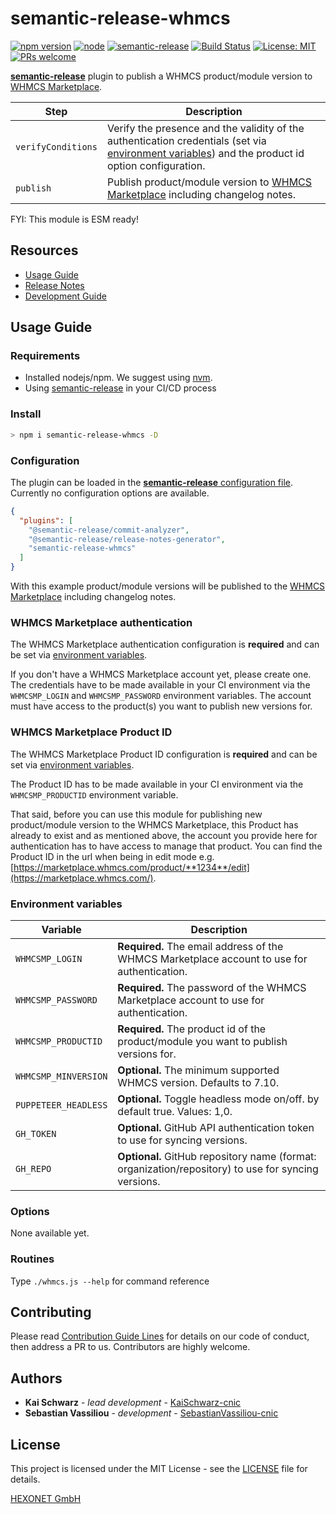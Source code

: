 # semantic-release-whmcs

[![npm version](https://img.shields.io/npm/v/semantic-release-whmcs.svg?style=flat)](https://www.npmjs.com/package/semantic-release-whmcs)
[![node](https://img.shields.io/node/v/semantic-release-whmcs.svg)](https://www.npmjs.com/package/semantic-release-whmcs)
[![semantic-release](https://img.shields.io/badge/%20%20%F0%9F%93%A6%F0%9F%9A%80-semantic--release-e10079.svg)](https://github.com/semantic-release/semantic-release)
[![Build Status](https://github.com/centralnicgroup-opensource/rtldev-middleware-semantic-release-whmcs/workflows/Release/badge.svg?branch=master)](https://github.com/centralnicgroup-opensource/rtldev-middleware-semantic-release-whmcs/workflows/Release/badge.svg?branch=master)
[![License: MIT](https://img.shields.io/badge/License-MIT-blue.svg)](https://opensource.org/licenses/MIT)
[![PRs welcome](https://img.shields.io/badge/PRs-welcome-brightgreen.svg)](https://github.com/hexonet/node-sdk/blob/master/CONTRIBUTING.md)

[**semantic-release**](https://github.com/semantic-release/semantic-release) plugin to publish a WHMCS product/module version to [WHMCS Marketplace](https://marketplace.whmcs.com).

| Step | Description |
| ---- | ----------- |
| `verifyConditions` | Verify the presence and the validity of the authentication credentials (set via [environment variables](#environment-variables)) and the product id option configuration. |
| `publish` | Publish product/module version to [WHMCS Marketplace](https://marketplace.whmcs.com) including changelog notes. |

FYI: This module is ESM ready!

## Resources

* [Usage Guide](#usage-guide)
* [Release Notes](https://github.com/centralnicgroup-opensource/rtldev-middleware-semantic-release-whmcs/releases)
* [Development Guide](https://github.com/centralnicgroup-opensource/rtldev-middleware-semantic-release-whmcs/wiki/Development-Guide)

## Usage Guide

### Requirements

* Installed nodejs/npm. We suggest using [nvm](https://github.com/creationix/nvm).
* Using [semantic-release](https://github.com/semantic-release/semantic-release) in your CI/CD process

### Install

```bash
> npm i semantic-release-whmcs -D
```

### Configuration

The plugin can be loaded in the [**semantic-release** configuration file](https://github.com/semantic-release/semantic-release/blob/master/docs/usage/configuration.md#configuration). Currently no configuration options are available.

```json
{
  "plugins": [
    "@semantic-release/commit-analyzer",
    "@semantic-release/release-notes-generator",
    "semantic-release-whmcs"
  ]
}
```

With this example product/module versions will be published to the [WHMCS Marketplace](https://marketplace.whmcs.com) including changelog notes.

### WHMCS Marketplace authentication

The WHMCS Marketplace authentication configuration is **required** and can be set via [environment variables](#environment-variables).

If you don't have a WHMCS Marketplace account yet, please create one. The credentials have to be made available in your CI environment via the `WHMCSMP_LOGIN` and  `WHMCSMP_PASSWORD` environment variables. The account must have access to the product(s) you want to publish new versions for.

### WHMCS Marketplace Product ID

The WHMCS Marketplace Product ID configuration is **required**  and can be set via [environment variables](#environment-variables).

The Product ID has to be made available in your CI environment via the `WHMCSMP_PRODUCTID` environment variable.

That said, before you can use this module for publishing new product/module version to the WHMCS Marketplace, this Product has already to exist and as mentioned above, the account you provide here for authentication has to have access to manage that product. You can find the Product ID in the url when being in edit mode e.g. [https://marketplace.whmcs.com/product/**1234**/edit](https://marketplace.whmcs.com/).

### Environment variables

| Variable                       | Description                                               |
| ------------------------------ | --------------------------------------------------------- |
| `WHMCSMP_LOGIN` | **Required.** The email address of the WHMCS Marketplace account to use for authentication. |
| `WHMCSMP_PASSWORD` | **Required.** The password of the WHMCS Marketplace account to use for authentication. |
| `WHMCSMP_PRODUCTID` | **Required.** The product id of the product/module you want to publish versions for. |
| `WHMCSMP_MINVERSION` | **Optional.** The minimum supported WHMCS version. Defaults to 7.10. |
| `PUPPETEER_HEADLESS` | **Optional.** Toggle headless mode on/off. by default true. Values: 1,0. |
| `GH_TOKEN` | **Optional.** GitHub API authentication token to use for syncing versions. |
| `GH_REPO` | **Optional.** GitHub repository name (format: organization/repository) to use for syncing versions. |

### Options

None available yet.

### Routines

Type `./whmcs.js --help` for command reference

## Contributing

Please read [Contribution Guide Lines](https://github.com/centralnicgroup-opensource/rtldev-middleware-semantic-release-whmcs/blob/master/CONTRIBUTING.md) for details on our code of conduct, then address a PR to us.
Contributors are highly welcome.

## Authors

* **Kai Schwarz** - *lead development* - [KaiSchwarz-cnic](https://github.com/KaiSchwarz-cnic)
* **Sebastian Vassiliou** - *development* - [SebastianVassiliou-cnic](https://github.com/SebastianVassiliou-cnic)

## License

This project is licensed under the MIT License - see the [LICENSE](https://github.com/centralnicgroup-opensource/rtldev-middleware-semantic-release-whmcs/blob/master/LICENSE) file for details.

[HEXONET GmbH](https://hexonet.net)
